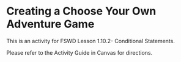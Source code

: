 # Creating a Choose Your Own Adventure Game

This is an activity for FSWD Lesson 1.10.2- Conditional Statements.

Please refer to the Activity Guide in Canvas for directions.